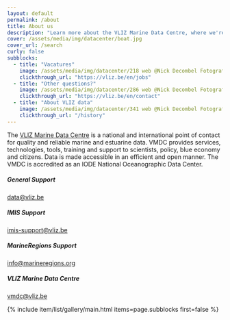 ```yaml
---
layout: default
permalink: /about
title: About us
description: "Learn more about the VLIZ Marine Data Centre, where we're making science more efficient, reliable, and transparent. Discover our mission, values, and core principles. Join us in our journey!"
cover: /assets/media/img/datacenter/boat.jpg
cover_url: /search
curly: false
subblocks:
  - title: "Vacatures"
    image: /assets/media/img/datacenter/218 web @Nick Decombel Fotografie.jpg
    clickthrough_url: "https://vliz.be/en/jobs"
  - title: "Other questions?"
    image: /assets/media/img/datacenter/286 web @Nick Decombel Fotografie.jpg
    clickthrough_url: "https://vliz.be/en/contact"
  - title: "About VLIZ data"
    image: /assets/media/img/datacenter/341 web @Nick Decombel Fotografie.jpg
    clickthrough_url: "/history"
---
```


The [VLIZ Marine Data Centre](https://www.vliz.be/en/what-we-do/data-information/data) is a national and international point of contact for quality and reliable marine and estuarine data. VMDC  provides services, technologies, tools, training and support to scientists, policy, blue economy and citizens. Data is made accessible in an efficient and open manner. The VMDC is accredited as an IODE National Oceanographic Data Center.
<br>

<div class="support-contacts">
    <h5>General Support</h5>
    <p><a href="mailto:data@vliz.be">data@vliz.be</a></p>

  <h5>IMIS Support</h5>
    <p><a href="mailto:imis-support@vliz.be">imis-support@vliz.be</a></p>

  <h5>MarineRegions Support</h5>
    <p><a href="mailto:info@marineregions.org">info@marineregions.org</a></p>

  <h5>VLIZ Marine Data Centre</h5>
    <p><a href="mailto:vmdc@vliz.be">vmdc@vliz.be</a></p>
</div>



{% include item/list/gallery/main.html items=page.subblocks first=false %}

